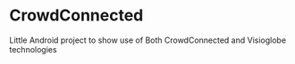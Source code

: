 # CrowdConnected
Little Android project to show use of Both CrowdConnected and Visioglobe technologies
